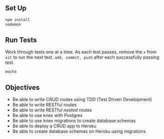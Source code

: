 ## Set Up

```sh
npm install
nodemon
```

## Run Tests

Work through tests one at a time. As each test passes, remove the `x` from `xit`
to run the next test. `add, commit, push` after each successfully passing test.

```sh
mocha
```

## Objectives

* Be able to write CRUD routes using TDD (Test Driven Development)
* Be able to write RESTful routes
* Be able to write RESTful _nested_ routes
* Be able to use knex with Postgres
* Be able to use knex migrations to create database schemas
* Be able to deploy a CRUD app to Heroku
* Be able to create database schemas on Heroku using migrations
